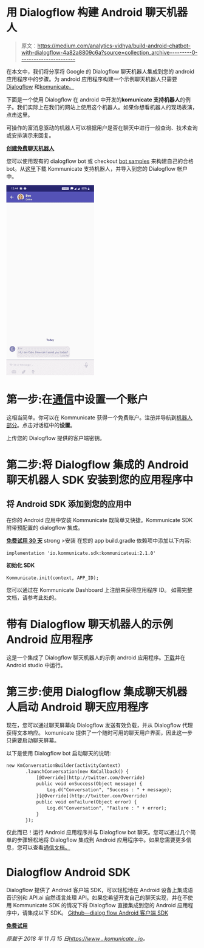 # 用 Dialogflow 构建 Android 聊天机器人

> 原文：<https://medium.com/analytics-vidhya/build-android-chatbot-with-dialogflow-4a82a8809c6a?source=collection_archive---------0----------------------->

在本文中，我们将分享将 Google 的 Dialogflow 聊天机器人集成到您的 android 应用程序中的步骤。为 android 应用程序构建一个示例聊天机器人只需要 [Dialogflow](https://dialogflow.com/) 和[komunicate。](https://www.kommunicate.io/)

下面是一个使用 Dialogflow 在 android 中开发的**komunicate 支持机器人**的例子。我们实际上在我们的网站上使用这个机器人。如果你想看机器人的现场表演，点击这里。

可操作的富消息驱动的机器人可以根据用户是否在聊天中进行一般查询、技术查询或安排演示来回复。

[**创建免费聊天机器人**](https://dashboard.kommunicate.io/signup)

您可以使用现有的 dialogflow bot 或 checkout [bot samples](https://docs.kommunicate.io/docs/bot-samples) 来构建自己的合格 bot。从[这里](https://docs.kommunicate.io/samples/kommunicate-support-bot-sample.zip)下载 Kommunicate 支持机器人，并导入到您的 Dialogflow 帐户中。

![](img/eede6a2beedfd3da913286c56eb5163f.png)

# 第一步:在[通信](https://dashboard.kommunicate.io/signup)中设置一个账户

这相当简单。你可以在 Kommunicate 获得一个免费账户。注册并导航到[机器人部分](https://dashboard.kommunicate.io/bot)。点击对话框中的**设置**。

上传您的 Dialogflow 提供的客户端密钥。

# 第二步:将 Dialogflow 集成的 Android 聊天机器人 SDK 安装到您的应用程序中

## 将 Android SDK 添加到您的应用中

在你的 Android 应用中安装 Kommunicate 既简单又快捷。Kommunicate SDK 附带预配置的 dialogflow 集成。

[**免费试用 30 天**](https://dashboard.kommunicate.io/signup)
strong >安装
在您的 app build.gradle 依赖项中添加以下内容:

`implementation 'io.kommunicate.sdk:kommunicateui:2.1.0'`

**初始化 SDK**

`Kommunicate.init(context, APP_ID);`

您可以通过在 Kommunicate Dashboard 上注册来获得应用程序 ID。
如需完整文档，请参考此处的。

# 带有 Dialogflow 聊天机器人的示例 Android 应用程序

这是一个集成了 Dialogflow 聊天机器人的示例 android 应用程序。[下载](https://github.com/Kommunicate-io/Kommunicate-Android-Chat-SDK)并在 Android studio 中运行。

# 第三步:使用 Dialogflow 集成聊天机器人启动 Android 聊天应用程序

现在，您可以通过聊天屏幕向 Dialogflow 发送有效负载，并从 Dialogflow 代理获得文本响应。
komunicate 提供了一个随时可用的聊天用户界面，因此这一步只需要启动聊天屏幕。

以下是使用 Dialogflow bot 启动聊天的说明:

```
new KmConversationBuilder(activityContext)
       .launchConversation(new KmCallback() {
           [@Override](http://twitter.com/Override)
           public void onSuccess(Object message) {
               Log.d("Conversation", "Success : " + message);
           }[@Override](http://twitter.com/Override)
           public void onFailure(Object error) {
               Log.d("Conversation", "Failure : " + error);
           }
       });
```

仅此而已！运行 Android 应用程序并与 Dialogflow bot 聊天。您可以通过几个简单的步骤轻松地将 Dialogflow 集成到 Android 应用程序中。如果您需要更多信息，您可以查看[通信文档。](https://docs.kommunicate.io/docs/android-installation)

# Dialogflow Android SDK

Dialogflow 提供了 Android 客户端 SDK，可以轻松地在 Android 设备上集成语音识别和 API.ai 自然语言处理 API。如果您希望开发自己的聊天实现，并在不使用 Kommunicate SDK 的情况下将 Dialogflow 直接集成到您的 Android 应用程序中，请集成以下 SDK。
[Github—dialog flow Android 客户端 SDK](https://github.com/dialogflow/dialogflow-android-client)

[**免费试用**](https://dashboard.kommunicate.io/signup)

*原载于 2018 年 11 月 15 日*[*https://www . komunicate . io*](https://www.kommunicate.io/blog/build-chatbot-with-dialogflow-android-sdk/)*。*
